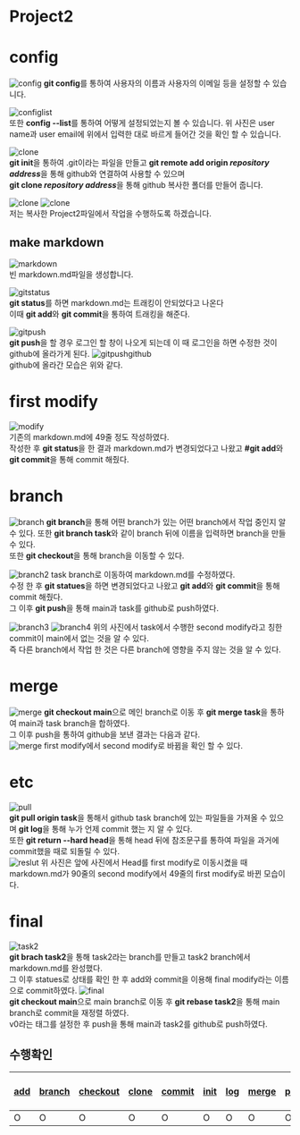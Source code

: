 # Project2
# config


![config](config.PNG)
**git config**를 통하여 사용자의 이름과 사용자의 이메일 등을 설정할 수 있습니다.

![configlist](configlist.PNG)  
또한 **config --list**를 통하여 어떻게 설정되었는지 볼 수 있습니다. 위 사진은 user name과 user email에 위에서 입력한 대로 바르게 들어간 것을 확인 할 수 있습니다.

![clone](clone.PNG)  
**git init**을 통하여 .git이라는 파일을 만들고 **git remote add origin *repository address***을 통해 github와 연결하여 사용할 수 있으며  
**git clone *repository address***을 통해 github 복사한 폴더를 만들어 줍니다.

![clone](clone결과2.PNG)
![clone](cdproject.PNG)  
저는 복사한 Project2파일에서 작업을 수행하도록 하겠습니다.


## make markdown
![markdown](markdownMake.PNG)  
빈 markdown.md파일을 생성합니다.

![gitstatus](gitstatus.PNG)  
**git status**를 하면 markdown.md는 트래킹이 안되었다고 나온다  
이때 **git add**와 **git commit**을 통하여 트래킹을 해준다.

![gitpush](push.PNG)  
**git push**을 할 경우 로그인 할 창이 나오게 되는데 이 때 로그인을 하면 수정한 것이 github에 올라가게 된다. 
![gitpushgithub](push성공.PNG)  
github에 올라간 모습은 위와 같다.

# first modify
![modify](firstmodify.PNG)  
기존의 markdown.md에 49줄 정도 작성하였다.  
작성한 후 **git status**을 한 결과 markdown.md가 변경되었다고 나왔고 **#git add**와 **git commit**을 통해 commit 해줬다.

# branch
![branch](branch.PNG)
**git branch**을 통해 어떤 branch가 있는 어떤 branch에서 작업 중인지 알 수 있다. 또한 **git branch task**와 같이 branch 뒤에 이름을 입력하면 branch을 만들 수 있다.  
또한 **git checkout**을 통해 branch을 이동할 수 있다.  

![branch2](branch2.PNG)
task branch로 이동하여 markdown.md를 수정하였다.  
수정 한 후 **git statues**을 하면 변경되었다고 나왔고 **git add**와 **git commit**을 통해 commit 해줬다.  
그 이후 **git push**을 통해 main과 task를 github로 push하였다.  

![branch3](branch3.PNG)
![branch4](branch4.PNG)
위의 사진에서 task에서 수행한 second modify라고 칭한 commit이 main에서 없는 것을 알 수 있다.  
즉 다른 branch에서 작업 한 것은 다른 branch에 영향을 주지 않는 것을 알 수 있다.  

# merge
![merge](merge.PNG)
**git checkout main**으로 메인 branch로 이동 후 **git merge task**을 통하여 main과 task branch을 합하였다.  
그 이후 push을 통하여 github을 보낸 결과는 다음과 같다.  
![merge](merge2.PNG)
first modify에서 second modify로 바뀜을 확인 할 수 있다.  

# etc
![pull](pull.PNG)  
**git pull origin task**을 통해서 github task branch에 있는 파일들을 가져올 수 있으며 **git log**을 통해 누가 언제 commit 했는 지 알 수 있다.  
또한 **git return --hard head**을 통해 head 뒤에 참조문구를 통하여 파일을 과거에 commit했을 때로 되돌릴 수 있다.  
![reslut](pull2.PNG)
위 사진은 앞에 사진에서 Head를 first modify로 이동시켰을 때 markdown.md가 90줄의 second modify에서 49줄의 first modify로 바뀐 모습이다.

# final
![task2](task2.PNG)  
**git brach task2**을 통해 task2라는 branch를 만들고 task2 branch에서 markdown.md를 완성했다.  
그 이후 statues로 상태를 확인 한 후 add와 commit을 이용해 final modify라는 이름으로 commit하였다. 
![final](final.PNG)  
**git checkout main**으로 main branch로 이동 후 **git rebase task2**을 통해 main branch로 commit을 재정렬 하였다.  
v0라는 태그를 설정한 후 push을 통해 main과 task2를 github로 push하였다.  

## 수행확인
| [add](#make-markdown) | [branch](#branch) | [checkout](#branch) | [clone](#config) | [commit](#make-markdown) | [init](#config) | [log](#etc) | [merge](#merge) | [pull](#etc) | [rebase](#final) | [remote](#config) | [reset --hard](#etc) | [status](#make-markdown) | [tag](#final) |
| --- | ------ | -------- | ----- | ------ | ---- | --- | ----- | ---- | ------ | ------ | ------------ | ------ | --- |
|  O  |   O    |     O    |   O   |    O   |   O  |  O  |   O   |   O  |    O   |    O   |       O      |    O   |  O  |
